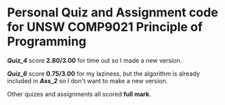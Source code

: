 # Personal Quiz and Assignment code for UNSW COMP9021 Principle of Programming

___Quiz_4___ score __2.80/3.00__ for time out so I made a new version.

___Quiz_6___ score __0.75/3.00__ for my laziness, but the algorithm is already included in ___Ass_2___ so I don't want to make a new version.

Other quizes and assignments all scored __full mark__.
